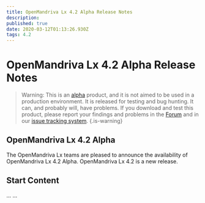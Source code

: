 ```yaml
---
title: OpenMandriva Lx 4.2 Alpha Release Notes
description: 
published: true
date: 2020-03-12T01:13:26.930Z
tags: 4.2
---
```


# OpenMandriva Lx 4.2 Alpha Release Notes

> Warning: This is an [alpha](/releases/software-release-life-cycle#alpha) product,  and it is not aimed to be used in a production environment. It is released for testing and bug hunting. It can, and probably will, have problems. If you download and test this product, please report your findings and problems in the [Forum](http://forum.openmandriva.org/) and in our [issue tracking system](http://issues.openmandriva.org/).
{.is-warning}


## OpenMandriva Lx 4.2 Alpha
The OpenMandriva Lx teams are pleased to announce the availability of OpenMandriva Lx 4.2 Alpha.
OpenMandriva Lx 4.2 is a new release.

## Start Content
...
... 